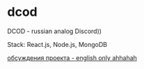 # dcod

DCOD - russian analog Discord))

Stack: React.js, Node.js, MongoDB


[обсуждения проекта - english only ahhahah](https://github.com/progito/dcod/discussions)
